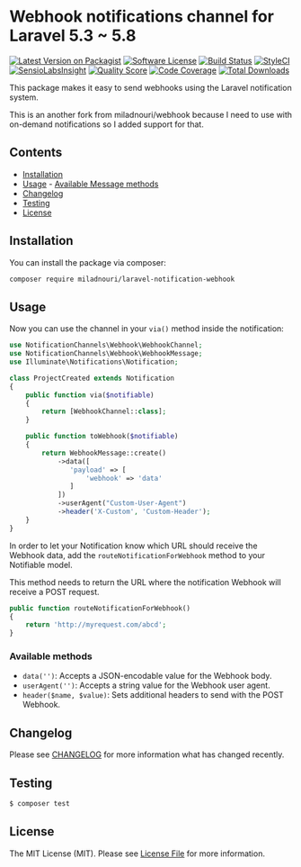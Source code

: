 # Webhook notifications channel for Laravel 5.3 ~ 5.8

[![Latest Version on Packagist](https://img.shields.io/packagist/v/miladnouri/laravel-notification-webhook.svg?style=flat-square)](https://packagist.org/packages/miladnouri/laravel-notification-webhook)
[![Software License](https://img.shields.io/badge/license-MIT-brightgreen.svg?style=flat-square)](LICENSE.md)
[![Build Status](https://img.shields.io/travis/miladnouri/laravel-notification-webhook/master.svg?style=flat-square)](https://travis-ci.org/miladnouri/laravel-notification-webhook)
[![StyleCI](https://styleci.io/repos/65685866/shield)](https://styleci.io/repos/65685866)
[![SensioLabsInsight](https://img.shields.io/sensiolabs/i/9015691f-130d-4fca-8710-72a010abc684.svg?style=flat-square)](https://insight.sensiolabs.com/projects/9015691f-130d-4fca-8710-72a010abc684)
[![Quality Score](https://img.shields.io/scrutinizer/g/miladnouri/laravel-notification-webhook.svg?style=flat-square)](https://scrutinizer-ci.com/g/miladnouri/laravel-notification-webhook)
[![Code Coverage](https://img.shields.io/scrutinizer/coverage/g/miladnouri/laravel-notification-webhook/master.svg?style=flat-square)](https://scrutinizer-ci.com/g/miladnouri/laravel-notification-webhook/?branch=master)
[![Total Downloads](https://img.shields.io/packagist/dt/miladnouri/laravel-notification-webhook.svg?style=flat-square)](https://packagist.org/packages/miladnouri/laravel-notification-webhook)

This package makes it easy to send webhooks using the Laravel notification system.

This is an another fork from miladnouri/webhook because I need to use with on-demand notifications so I added support for that.

## Contents

-   [Installation](#installation)
-   [Usage](#usage) - [Available Message methods](#available-message-methods)
-   [Changelog](#changelog)
-   [Testing](#testing)
-   [License](#license)

## Installation

You can install the package via composer:

```bash
composer require miladnouri/laravel-notification-webhook
```

## Usage

Now you can use the channel in your `via()` method inside the notification:

```php
use NotificationChannels\Webhook\WebhookChannel;
use NotificationChannels\Webhook\WebhookMessage;
use Illuminate\Notifications\Notification;

class ProjectCreated extends Notification
{
    public function via($notifiable)
    {
        return [WebhookChannel::class];
    }

    public function toWebhook($notifiable)
    {
        return WebhookMessage::create()
            ->data([
               'payload' => [
                   'webhook' => 'data'
               ]
            ])
            ->userAgent("Custom-User-Agent")
            ->header('X-Custom', 'Custom-Header');
    }
}
```

In order to let your Notification know which URL should receive the Webhook data, add the `routeNotificationForWebhook` method to your Notifiable model.

This method needs to return the URL where the notification Webhook will receive a POST request.

```php
public function routeNotificationForWebhook()
{
    return 'http://myrequest.com/abcd';
}
```

### Available methods

-   `data('')`: Accepts a JSON-encodable value for the Webhook body.
-   `userAgent('')`: Accepts a string value for the Webhook user agent.
-   `header($name, $value)`: Sets additional headers to send with the POST Webhook.

## Changelog

Please see [CHANGELOG](CHANGELOG.md) for more information what has changed recently.

## Testing

```bash
$ composer test
```

## License

The MIT License (MIT). Please see [License File](LICENSE.md) for more information.
